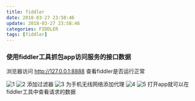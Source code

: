 ```yaml
---
title: fiddler
date: 2018-03-27 23:58:46
update: 2018-03-27 23:58:46
categories: FIDDLER
tags: [fiddler]
---
```


### 使用fiddler工具抓包app访问服务的接口数据

<!-- more -->

浏览器访问 http://127.0.0.1:8888 查看fiddler是否运行正常

![1](https://volc1612.gitee.io/blog/images/fiddler/1.png)
![2](https://volc1612.gitee.io/blog/images/fiddler/2.png)
添加过滤器
![3](https://volc1612.gitee.io/blog/images/fiddler/3.png)
为手机无线网络添加代理
![4](https://volc1612.gitee.io/blog/images/fiddler/4.png)
![5](https://volc1612.gitee.io/blog/images/fiddler/5.png)
打开app就可以在fiddler工具中查看请求的数据